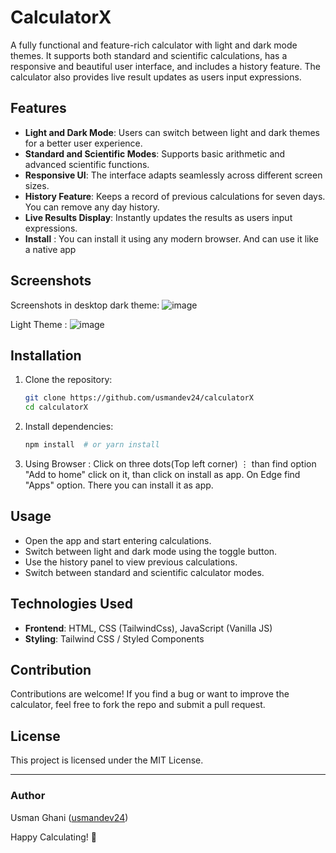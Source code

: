 # CalculatorX

A fully functional and feature-rich calculator with light and dark mode themes. It supports both standard and scientific calculations, has a responsive and beautiful user interface, and includes a history feature. The calculator also provides live result updates as users input expressions.

## Features

- **Light and Dark Mode**: Users can switch between light and dark themes for a better user experience.
- **Standard and Scientific Modes**: Supports basic arithmetic and advanced scientific functions. 
- **Responsive UI**: The interface adapts seamlessly across different screen sizes.
- **History Feature**: Keeps a record of previous calculations for seven days. You can remove any day history.
- **Live Results Display**: Instantly updates the results as users input expressions.
- **Install** : You can install it using any modern browser. And can use it like a native app
## Screenshots
Screenshots in desktop dark theme:
![image](https://github.com/user-attachments/assets/171f66d9-9741-43f5-8f25-d4cc02b3b9f6)

Light Theme : 
![image](https://github.com/user-attachments/assets/0240b4ad-27cb-4e02-9c18-9c722cfcd003)

## Installation

1. Clone the repository:
   ```sh
   git clone https://github.com/usmandev24/calculatorX
   cd calculatorX
   ```
2. Install dependencies:
   ```sh
   npm install  # or yarn install
   ```
3. Using Browser : Click on three dots(Top left corner) ⋮ than find option "Add to home" click on it, than click on install as app. On Edge find "Apps" option. There you can install it as app.

## Usage

- Open the app and start entering calculations.
- Switch between light and dark mode using the toggle button.
- Use the history panel to view previous calculations.
- Switch between standard and scientific calculator modes.

## Technologies Used

- **Frontend**: HTML, CSS (TailwindCss), JavaScript (Vanilla JS)
- **Styling**: Tailwind CSS / Styled Components

## Contribution

Contributions are welcome! If you find a bug or want to improve the calculator, feel free to fork the repo and submit a pull request.

## License

This project is licensed under the MIT License.

---

### Author

Usman Ghani ([usmandev24](https://github.com/usmandev24))

Happy Calculating! 🎉

